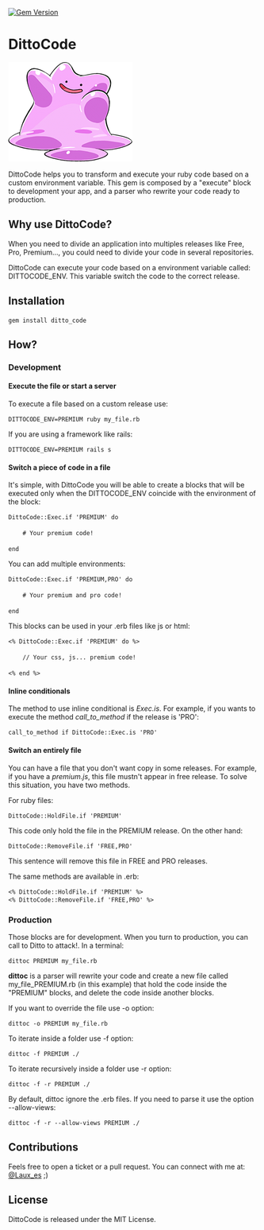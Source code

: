 [![Gem Version](https://badge.fury.io/rb/ditto_code.svg)](http://badge.fury.io/rb/ditto_code)

# DittoCode

![DittoCode](https://raw.githubusercontent.com/Angelmmiguel/ditto_code/master/ditto.png "DittoCode")

DittoCode helps you to transform and execute your ruby code based on a custom environment variable. This gem is composed by a "execute" block to development your app, and a parser who rewrite your code ready to production.

## Why use DittoCode?

When you need to divide an application into multiples releases like Free, Pro, Premium..., you could need to divide your code in several repositories. 

DittoCode can execute your code based on a environment variable called: DITTOCODE_ENV. This variable switch the code to the correct release.

## Installation

    gem install ditto_code
    
## How?

### Development

#### Execute the file or start a server

To execute a file based on a custom release use:

	DITTOCODE_ENV=PREMIUM ruby my_file.rb

If you are using a framework like rails:

	DITTOCODE_ENV=PREMIUM rails s

#### Switch a piece of code in a file

It's simple, with DittoCode you will be able to create a blocks that will be executed only when the DITTOCODE_ENV coincide with the environment of the block:

	DittoCode::Exec.if 'PREMIUM' do

		# Your premium code!

	end

You can add multiple environments:

	DittoCode::Exec.if 'PREMIUM,PRO' do

		# Your premium and pro code!

	end

This blocks can be used in your .erb files like js or html:

    <% DittoCode::Exec.if 'PREMIUM' do %>

		// Your css, js... premium code!

	<% end %>

#### Inline conditionals

The method to use inline conditional is *Exec.is*. For example, if you wants to execute the method *call_to_method* if the release is 'PRO':

	call_to_method if DittoCode::Exec.is 'PRO'

#### Switch an entirely file

You can have a file that you don't want copy in some releases. For example, if you have a *premium.js*, this file mustn't appear in free release. To solve this situation, you have two methods.

For ruby files:

    DittoCode::HoldFile.if 'PREMIUM'

This code only hold the file in the PREMIUM release. On the other hand:

    DittoCode::RemoveFile.if 'FREE,PRO'
    
This sentence will remove this file in FREE and PRO releases.

The same methods are available in .erb:

    <% DittoCode::HoldFile.if 'PREMIUM' %>
    <% DittoCode::RemoveFile.if 'FREE,PRO' %>

### Production

Those blocks are for development. When you turn to production, you can call to Ditto to attack!. In a terminal:

	dittoc PREMIUM my_file.rb

**dittoc** is a parser will rewrite your code and create a new file called my_file_PREMIUM.rb (in this example) that hold the code inside the "PREMIUM" blocks, and delete the code inside another blocks.

If you want to override the file use -o option:

	dittoc -o PREMIUM my_file.rb
	
To iterate inside a folder use -f option:

    dittoc -f PREMIUM ./
    
To iterate recursively inside a folder use -r option:

    dittoc -f -r PREMIUM ./

By default, dittoc ignore the .erb files. If you need to parse it use the option --allow-views:

	dittoc -f -r --allow-views PREMIUM ./
    
## Contributions

Feels free to open a ticket or a pull request. You can connect with me at: [@Laux_es](https://twitter.com/Laux_es "Laux_es") ;)

## License 

DittoCode is released under the MIT License.
